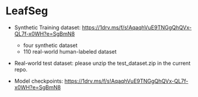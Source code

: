 # LeafSeg

- Synthetic Training dataset: https://1drv.ms/f/s!AqaqhVuE9TNGgQhQVx-QL7f-x0WH?e=SgBmN8
  - four synthetic dataset
  - 110 real-world human-labeled dataset

- Real-world test dataset: please unzip the test_dataset.zip in the current repo. 

- Model checkpoints: https://1drv.ms/f/s!AqaqhVuE9TNGgQhQVx-QL7f-x0WH?e=SgBmN8

